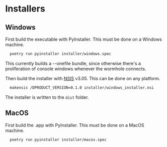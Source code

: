 # Installers

## Windows
First build the executable with PyInstaller. This must be done on a Windows machine.

```sh
  poetry run pyinstaller installer/windows.spec
```

This currently builds a --onefile bundle, since otherwise there's a proliferation of
console windows whenever the wormhole connects.

Then build the installer with [NSIS](https://nsis.sourceforge.io) v3.05.
This can be done on any platform.

```sh
  makensis /DPRODUCT_VERSION=0.1.0 installer/windows_installer.nsi
```

The installer is written to the `dist` folder.

## MacOS

First build the .app with PyInstaller. This must be done on a MacOS machine.

```sh
  poetry run pyinstaller installer/macos.spec
```
